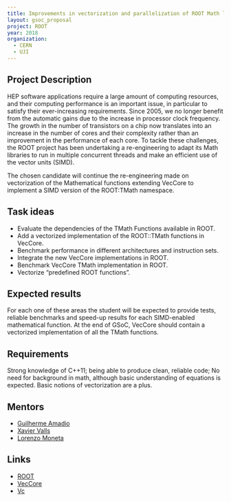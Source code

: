 ```yaml
---
title: Improvements in vectorization and parallelization of ROOT Math libraries
layout: gsoc_proposal
project: ROOT
year: 2018
organization:
  - CERN
  - UJI
---
```


## Project Description

HEP software applications require a large amount of computing resources, and
their computing performance is an important issue, in particular to satisfy
their ever-increasing requirements. Since 2005, we no longer benefit from the
automatic gains due to the increase in processor clock frequency. The growth in
the number of transistors on a chip now translates into an increase in the
number of cores and their complexity rather than an improvement in the
performance of each core. To tackle these challenges, the ROOT project has been
undertaking a re-engineering to adapt its Math libraries to run in multiple
concurrent threads and make an efficient use of the vector units (SIMD).

The chosen candidate will continue the re-engineering made on vectorization of
the Mathematical functions extending VecCore to implement a SIMD version of the
ROOT:TMath namespace.

## Task ideas

- Evaluate the dependencies of the TMath Functions available in ROOT.
- Add a vectorized implementation of the ROOT::TMath functions in VecCore.
- Benchmark performance in different architectures and instruction sets.
- Integrate the new VecCore implementations in ROOT.
- Benchmark VecCore TMath implementation in ROOT.
- Vectorize “predefined ROOT functions”.

## Expected results

For each one of these areas the student will be expected to provide tests,
reliable benchmarks and speed-up results for each SIMD-enabled mathematical
function. At the end of GSoC, VecCore should contain a vectorized implementation
of all the TMath functions.

## Requirements

Strong knowledge of C++11; being able to produce clean, reliable code; No need
for background in math, although basic understanding of equations is expected.
Basic notions of vectorization are a plus.

## Mentors

- [Guilherme Amadio](mailto:guilherme.amadio@cern.ch)
- [Xavier Valls](mailto:xavier.valls.pla@cern.ch)
- [Lorenzo Moneta](mailto:Lorenzo.Moneta@cern.ch)

## Links

- [ROOT](https://root.cern/)
- [VecCore](https://github.com/amadio/vecgeom)
- [Vc](https://github.com/VcDevel/Vc)
